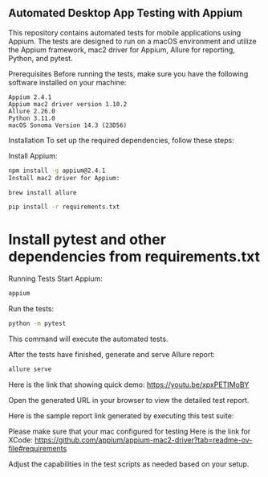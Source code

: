 ## Automated Desktop App Testing with Appium
This repository contains automated tests for mobile applications using Appium. The tests are designed to run on a macOS environment and utilize the Appium framework, mac2 driver for Appium, Allure for reporting, Python, and pytest.

Prerequisites
Before running the tests, make sure you have the following software installed on your machine:
```
Appium 2.4.1
Appium mac2 driver version 1.10.2
Allure 2.26.0
Python 3.11.0
macOS Sonoma Version 14.3 (23D56)
```


Installation
To set up the required dependencies, follow these steps:

Install Appium:


```bash
npm install -g appium@2.4.1
Install mac2 driver for Appium:
```


```bash
brew install allure
```


```bash
pip install -r requirements.txt
```

# Install pytest and other dependencies from requirements.txt

Running Tests
Start Appium:
```bash
appium
```

Run the tests:

```bash
python -m pytest
```

This command will execute the automated tests.

After the tests have finished, generate and serve Allure report:

```bash
allure serve
```
Here is the link that showing quick demo: [https://youtu.be/xpxPETIMoBY ](https://youtu.be/jiIu6PfdLNg)

Open the generated URL in your browser to view the detailed test report.

Here is the sample report link generated by executing this test suite: 

Please make sure that your mac configured for testing Here is the link for XCode: https://github.com/appium/appium-mac2-driver?tab=readme-ov-file#requirements

Adjust the capabilities in the test scripts as needed based on your setup.
